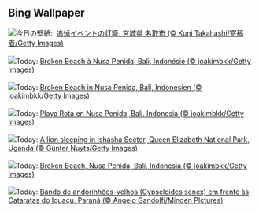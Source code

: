 ## Bing Wallpaper
![](https://www.bing.com/th?id=OHR.TohokuEarthquake2025_JA-JP8965651144_UHD.jpg&w=1000)今日の壁紙: &nbsp;[追悼イベントの灯籠, 宮城県 名取市 (© Kuni Takahashi/寄稿者/Getty Images)](https://www.bing.com/th?id=OHR.TohokuEarthquake2025_JA-JP8965651144_UHD.jpg)
<br><br/>
![](https://www.bing.com/th?id=OHR.NusaPenida_FR-FR6937590982_UHD.jpg&w=1000)Today: [Broken Beach à Nusa Penida, Bali, Indonésie (© joakimbkk/Getty Images)](https://www.bing.com/th?id=OHR.NusaPenida_FR-FR6937590982_UHD.jpg)
<br><br/>
![](https://www.bing.com/th?id=OHR.NusaPenida_DE-DE3430606232_UHD.jpg&w=1000)Today: [Broken Beach in Nusa Penida, Bali, Indonesien (© joakimbkk/Getty Images)](https://www.bing.com/th?id=OHR.NusaPenida_DE-DE3430606232_UHD.jpg)
<br><br/>
![](https://www.bing.com/th?id=OHR.NusaPenida_ES-ES7408212429_UHD.jpg&w=1000)Today: [Playa Rota en Nusa Penida, Bali, Indonesia (© joakimbkk/Getty Images)](https://www.bing.com/th?id=OHR.NusaPenida_ES-ES7408212429_UHD.jpg)
<br><br/>
![](https://www.bing.com/th?id=OHR.NappingLion_EN-GB1135783379_UHD.jpg&w=1000)Today: [A lion sleeping in Ishasha Sector, Queen Elizabeth National Park, Uganda (© Gunter Nuyts/Getty Images)](https://www.bing.com/th?id=OHR.NappingLion_EN-GB1135783379_UHD.jpg)
<br><br/>
![](https://www.bing.com/th?id=OHR.NusaPenida_IT-IT9952682567_UHD.jpg&w=1000)Today: [Broken Beach, Nusa Penida, Bali, Indonesia (© joakimbkk/Getty Images)](https://www.bing.com/th?id=OHR.NusaPenida_IT-IT9952682567_UHD.jpg)
<br><br/>
![](https://www.bing.com/th?id=OHR.AndorinhaodeCascata_PT-BR6572671128_UHD.jpg&w=1000)Today: [Bando de andorinhões-velhos (Cypseloides senex) em frente às Cataratas do Iguaçu, Paraná (© Angelo Gandolfi/Minden PIctures)](https://www.bing.com/th?id=OHR.AndorinhaodeCascata_PT-BR6572671128_UHD.jpg)
<br><br/>
